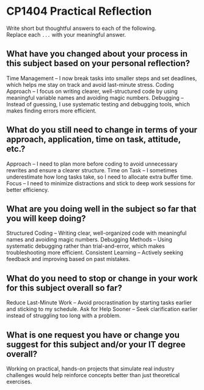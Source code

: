 # CP1404 Practical Reflection

Write short but thoughtful answers to each of the following.  
Replace each `...` with your meaningful answer.

## What have you changed about your process in this subject based on your personal reflection?

Time Management – I now break tasks into smaller steps and set deadlines, which helps me stay on track and avoid last-minute stress.
Coding Approach – I focus on writing clearer, well-structured code by using meaningful variable names and avoiding magic numbers.
Debugging – Instead of guessing, I use systematic testing and debugging tools, which makes finding errors more efficient.

## What do you still need to change in terms of your approach, application, time on task, attitude, etc.?

Approach – I need to plan more before coding to avoid unnecessary rewrites and ensure a clearer structure.
Time on Task – I sometimes underestimate how long tasks take, so I need to allocate extra buffer time.
Focus – I need to minimize distractions and stick to deep work sessions for better efficiency.

## What are you doing well in the subject so far that you will keep doing?

Structured Coding – Writing clear, well-organized code with meaningful names and avoiding magic numbers.
Debugging Methods – Using systematic debugging rather than trial-and-error, which makes troubleshooting more efficient.
Consistent Learning – Actively seeking feedback and improving based on past mistakes.

## What do you need to stop or change in your work for this subject overall so far?

Reduce Last-Minute Work – Avoid procrastination by starting tasks earlier and sticking to my schedule.
Ask for Help Sooner – Seek clarification earlier instead of struggling too long with a problem.

## What is one request you have or change you suggest for this subject and/or your IT degree overall?

Working on practical, hands-on projects that simulate real industry challenges would help reinforce concepts better than just theoretical exercises.

